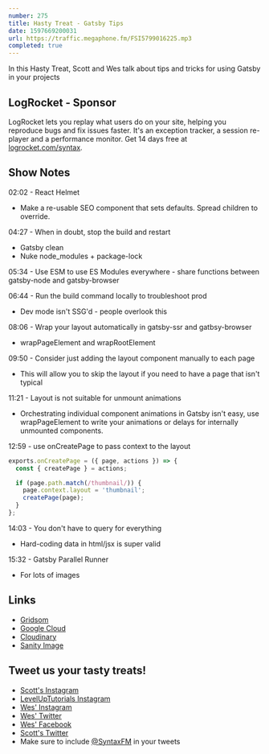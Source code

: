 ```yaml
---
number: 275
title: Hasty Treat - Gatsby Tips
date: 1597669200031
url: https://traffic.megaphone.fm/FSI5799016225.mp3
completed: true
---
```


In this Hasty Treat, Scott and Wes talk about tips and tricks for using Gatsby in your projects

## LogRocket - Sponsor
LogRocket lets you replay what users do on your site, helping you reproduce bugs and fix issues faster. It's an exception tracker, a session re-player and a performance monitor. Get 14 days free at [logrocket.com/syntax](https://logrocket.com/syntax).

## Show Notes

02:02 - React Helmet
* Make a re-usable SEO component that sets defaults. Spread children to override.

04:27 - When in doubt, stop the build and restart
* Gatsby clean
* Nuke node_modules + package-lock

05:34 - Use ESM to use ES Modules everywhere - share functions between gatsby-node and gatsby-browser

06:44 - Run the build command locally to troubleshoot prod
* Dev mode isn't SSG'd - people overlook this

08:06 - Wrap your layout automatically in gatsby-ssr and gatbsy-browser
* wrapPageElement and wrapRootElement

09:50 - Consider just adding the layout component manually to each page
* This will allow you to skip the layout if you need to have a page that isn't typical 

11:21 - Layout is not suitable for unmount animations
* Orchestrating individual component animations in Gatsby isn't easy, use wrapPageElement to write your animations or delays for internally unmounted components.

12:59 - use onCreatePage to pass context to the layout

```jsx
exports.onCreatePage = ({ page, actions }) => {
  const { createPage } = actions;

  if (page.path.match(/thumbnail/)) {
    page.context.layout = 'thumbnail';
    createPage(page);
  }
};
```

14:03 - You don't have to query for everything
* Hard-coding data in html/jsx is super valid

15:32 - Gatsby Parallel Runner
* For lots of images

## Links
* [Gridsom](https://gridsome.org/)
* [Google Cloud](https://cloud.google.com/)
* [Cloudinary](https://cloudinary.com/)
* [Sanity Image](https://www.sanity.io/docs/presenting-images)

## Tweet us your tasty treats!
* [Scott's Instagram](https://www.instagram.com/stolinski/)
* [LevelUpTutorials Instagram](https://www.instagram.com/LevelUpTutorials/)
* [Wes' Instagram](https://www.instagram.com/wesbos/)
* [Wes' Twitter](https://twitter.com/wesbos)
* [Wes' Facebook](https://www.facebook.com/wesbos.developer)
* [Scott's Twitter](https://twitter.com/stolinski)
* Make sure to include [@SyntaxFM](https://twitter.com/SyntaxFM) in your tweets